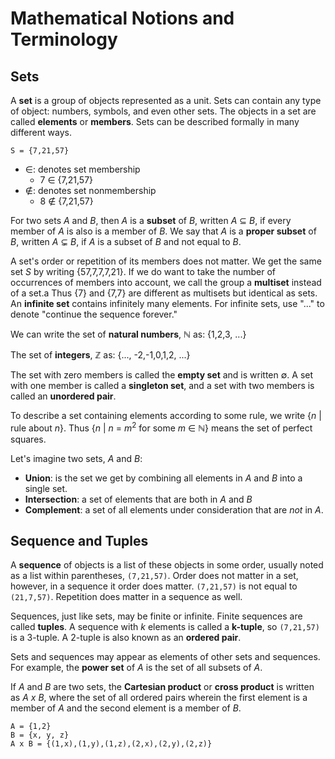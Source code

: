 # Mathematical Notions and Terminology

## Sets

A **set** is a group of objects represented as a unit. Sets can contain any type
of object: numbers, symbols, and even other sets. The objects in a set are called
**elements** or **members**. Sets can be described formally in many different ways.

```
S = {7,21,57}
```

* &isin;: denotes set membership
  * 7 &isin; {7,21,57}
* &notin;: denotes set nonmembership
  * 8 &notin; {7,21,57}

For two sets *A* and *B*, then *A* is a **subset** of *B*, written *A* &sube; *B*,
if every member of *A* is also is a member of *B*. We say that *A* is a **proper
subset** of *B*, written *A* &#8842; *B*, if *A* is a subset of *B* and not equal
to *B*.

A set's order or repetition of its members does not matter. We get the same set *S*
by writing {57,7,7,7,21}. If we do want to take the number of occurrences of members
into account, we call the group a **multiset** instead of a set.a Thus {7} and {7,7}
are different as multisets but identical as sets. An **infinite set** contains infinitely
many elements. For infinite sets, use "..." to denote "continue the sequence forever."

We can write the set of **natural numbers**, &#8469; as: {1,2,3, ...}

The set of **integers**, &#8484; as: {..., -2,-1,0,1,2, ...}

The set with zero members is called the **empty set** and is written &empty;. A set
with one member is called a **singleton set**, and a set with two members is called
an **unordered pair**.

To describe a set containing elements according to some rule, we write
{*n* | rule about *n*}. Thus {*n* | *n* = *m*<sup>2</sup> for some *m* &isin; &#8469;}
means the set of perfect squares.

Let's imagine two sets, *A* and *B*:

* **Union**: is the set we get by combining all elements in *A* and *B* into a single set.
* **Intersection**: a set of elements that are both in *A* and *B*
* **Complement**: a set of all elements under consideration that are *not* in *A*.

## Sequence and Tuples

A **sequence** of objects is a list of these objects in some order, usually noted as
a list within parentheses, `(7,21,57)`. Order does not matter in a set, however, in a
sequence it order does matter. `(7,21,57)` is not equal to `(21,7,57)`. Repetition
does matter in a sequence as well.

Sequences, just like sets, may be finite or infinite. Finite sequences are called
**tuples**. A sequence with *k* elements is called a **k-tuple**, so `(7,21,57)` is
a 3-tuple. A 2-tuple is also known as an **ordered pair**.

Sets and sequences may appear as elements of other sets and sequences. For example,
the **power set** of *A* is the set of all subsets of *A*.

If *A* and *B* are two sets, the **Cartesian product** or **cross product** is written
as *A x B*, where the set of all ordered pairs wherein the first element is a member of
*A* and the second element is a member of *B*.

```
A = {1,2}
B = {x, y, z}
A x B = {(1,x),(1,y),(1,z),(2,x),(2,y),(2,z)}
```
